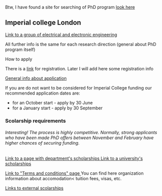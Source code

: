 <p>Btw, I have found a site for searching of PhD program <a href='https://www.findaphd.com/phds/physical-sciences/?10gk00'>look here</a></p>
<h2>Imperial college London</h2>
<a href="https://www.imperial.ac.uk/electrical-engineering/research/">Link to a group of electrical and electronic engineering </a>
<p>All further info is the same for each research direction (general about PhD program itself)</p>
<p>How to apply</p>
<p>
	There is a 
	<a href = "https://imperialuk.elluciancrmrecruit.com/Apply/Account/Login?ReturnUrl=%2fApply%2f">link</a> 
	for registration. Later I will add here some registration info
</p>
<p>
	<a href = "http://www.imperial.ac.uk/electrical-engineering/study/phd/">
		General info about application
	</a>
</p>
<p>
	If you are do not want to be considered for Imperial College funding our recommended application dates are:
	<ul>
	  <li>for an October start - apply by 30 June</li>
          <li>for a January start - apply by 30 September</li>
	</ul>
</p>
<h3>Scolarship requirements</h3>
<h6>Interesting! The process is highly competitive. Normally, strong 
applicants who have been made PhD offers between November 
and February have higher chances of securing funding.
</h6> 
<p>
  <a href = "http://www.imperial.ac.uk/electrical-engineering/study/phd/funding-and-scholarships/">
   Link to a page with department's scholarships
  </a>
  <a href = "http://www.imperial.ac.uk/study/pg/fees-and-funding/scholarships/"> 
   Link to a university's scholarships
  </a>

</p>
<p>
  <a href = "http://www.imperial.ac.uk/students/terms-and-conditions/">
   Link to "Terms and conditions" page
  </a> You can find here organization information about accomodation< tuition fees, visas, etc.
</p>
<p>
  <a href = "http://www.imperial.ac.uk/study/pg/fees-and-funding/scholarships/further-funding-opportunities/external/">
   Links to external scolarships
  </a>
</p>